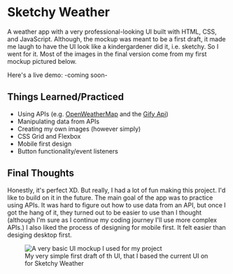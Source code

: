 # Sketchy Weather
<p>A weather app with a very professional-looking UI built with HTML, CSS, and JavaScript. Although, the mockup was meant to be a first draft, it made me laugh to have the UI look like a kindergardener did it, i.e. sketchy. So I went for it. Most of the images in the final version come from my first mockup pictured below.</p>
<p>Here's a live demo: -coming soon-</p>
<h2>Things Learned/Practiced</h2>
<ul>
  <li>Using APIs (e.g. <a href="https://openweathermap.org/">OpenWeatherMap</a> and the <a href="https://developers.giphy.com/">Gify Api</a>)</li>
  <li>Manipulating data from APIs</li>
  <li>Creating my own images (however simply)</li>
  <li>CSS Grid and Flexbox</li>
  <li>Mobile first design</li>
  <li>Button functionality/event listeners</li>
  </ul>
  <h2>Final Thoughts</h2>
  <p>Honestly, it's perfect XD. But really, I had a lot of fun making this project. I'd like to build on it in the future. The main goal of the app was to practice using APIs. It was hard to figure out how to use data from an API, but once I got the hang of it, they turned out to be easier to use than I thought (although I'm sure as I continue my coding journey I'll use more complex APIs.) I also liked the process of designing for mobile first. It felt easier than desiging desktop first.       </p>
<figure>
<img src="https://user-images.githubusercontent.com/27658766/163634545-38fdac18-e0ca-420d-86e3-a5991ed02d3f.jpeg" alt="A very basic UI mockup I used for my project">
<figcaption>My very simple first draft of th UI, that I based the current UI on for Sketchy Weather</figcaption>
</figure>
